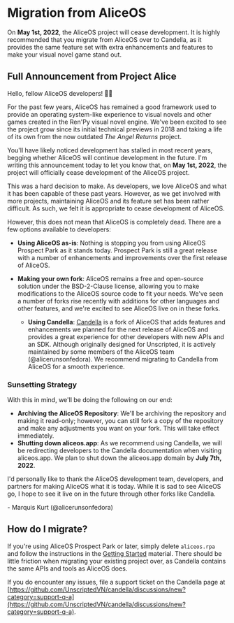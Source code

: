 # Migration from AliceOS

On **May 1st, 2022**, the AliceOS project will cease development. It is highly
recommended that you migrate from AliceOS over to Candella, as it provides the
same feature set with extra enhancements and features to make your visual novel
game stand out.

## Full Announcement from Project Alice

Hello, fellow AliceOS developers! 👋🏻

For the past few years, AliceOS has remained a good framework used to provide an
operating system-like experience to visual novels and other games created in the
Ren'Py visual novel engine. We've been excited to see the project grow since its
initial technical previews in 2018 and taking a life of its own from the now outdated
_The Angel Returns_ project.

You'll have likely noticed development has stalled in most recent years, begging
whether AliceOS will continue development in the future. I'm writing this
announcement today to let you know that, on **May 1st, 2022**, the project will
officially cease development of the AliceOS project.

This was a hard decision to make. As developers, we love AliceOS and what it has been
capable of these past years. However, as we get involved with more projects,
maintaining AliceOS and its feature set has been rather difficult. As such, we felt
it is appropriate to cease development of AliceOS.

However, this does not mean that AliceOS is completely dead. There are a few options
available to developers:

- **Using AliceOS as-is**: Nothing is stopping you from using AliceOS Prospect Park
  as it stands today. Prospect Park is still a great release with a number of
  enhancements and improvements over the first release of AliceOS.

- **Making your own fork**: AliceOS remains a free and open-source solution under the
  BSD-2-Clause license, allowing you to make modifications to the AliceOS source code
  to fit your needs. We've seen a number of forks rise recently with additions for
  other languages and other features, and we're excited to see AliceOS live on in these
  forks.

  - **Using Candella**: [Candella](https://candella.unscriptedvn.dev) is a fork of
    AliceOS that adds features and enhancements we planned for the next release of
    AliceOS and provides a great experience for other developers with new APIs and an
    SDK. Although originally designed for Unscripted, it is actively maintained by
    some members of the AliceOS team (@alicerunsonfedora). We recommend migrating to
    Candella from AliceOS for a smooth experience.

### Sunsetting Strategy

With this in mind, we'll be doing the following on our end:

- **Archiving the AliceOS Repository**: We'll be archiving the repository and making
  it read-only; however, you can still fork a copy of the repository and make any
  adjustments you want on your fork. This will take effect immediately.
- **Shutting down aliceos.app**: As we recommend using Candella, we will be
  redirecting developers to the Candella documentation when visiting aliceos.app. We
  plan to shut down the aliceos.app domain by **July 7th, 2022**.

I'd personally like to thank the AliceOS development team, developers, and partners
for making AliceOS what it is today. While it is sad to see AliceOS go, I hope to see
it live on in the future through other forks like Candella.

\- Marquis Kurt (@alicerunsonfedora)

## How do I migrate?

If you're using AliceOS Prospect Park or later, simply delete `aliceos.rpa` and
follow the instructions in the [Getting Started](./01-getting-started.md) material.
There should be little friction when migrating your existing project over, as
Candella contains the same APIs and tools as AliceOS does.

If you do encounter any issues, file a support ticket on the Candella page at
[https://github.com/UnscriptedVN/candella/discussions/new?category=support-q-a](https://github.com/UnscriptedVN/candella/discussions/new?category=support-q-a).
